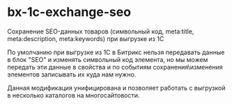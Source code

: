 # bx-1c-exchange-seo
Сохранение SEO-данных товаров (символьный код, meta:title, meta:description, meta:keywords) при выгрузке из 1С

По умолчанию при выгрузке из 1С в Битрикс нельзя передавать данные в блок "SEO" и изменять символьный код элемента, но мы можем передать эти данные в свойства и по событиям сохранения\изменения элементов записывать их куда нам нужно.

Данная модификация унифицирована и позволяет работать с выгрузкой в несколько каталогов на многосайтовости.

